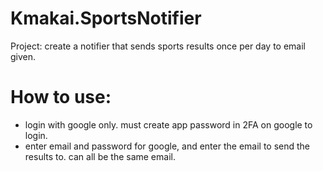 # Kmakai.SportsNotifier

Project: create a notifier that sends sports results once per day to email given.

# How to use:
- login with google only. must create app password in 2FA on google to login.
- enter email and password for google, and enter the email to send the results to. can all be the same email.
